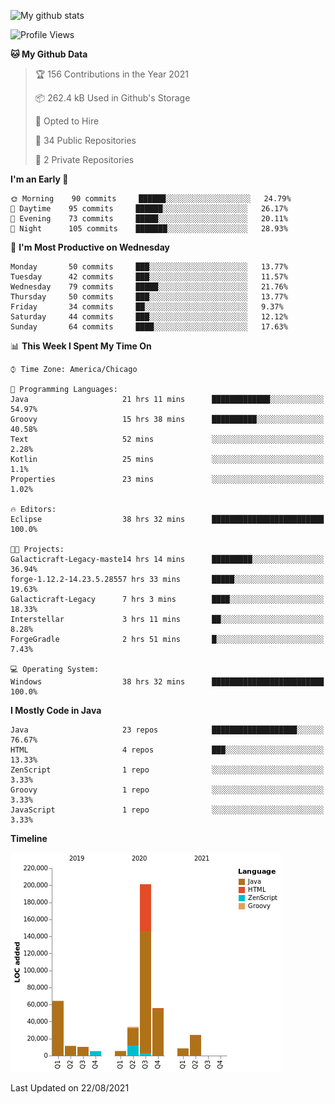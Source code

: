 ![My github stats](https://github-readme-stats.vercel.app/api?username=romvoid95&theme=gruvbox&include_all_commits=true&show_icons=true")

<!--START_SECTION:waka-->
![Profile Views](http://img.shields.io/badge/Profile%20Views-0-blue)

**🐱 My Github Data** 

> 🏆 156 Contributions in the Year 2021
 > 
> 📦 262.4 kB Used in Github's Storage 
 > 
> 💼 Opted to Hire
 > 
> 📜 34 Public Repositories 
 > 
> 🔑 2 Private Repositories  
 > 
**I'm an Early 🐤** 

```text
🌞 Morning    90 commits     ██████░░░░░░░░░░░░░░░░░░░   24.79% 
🌆 Daytime    95 commits     ██████░░░░░░░░░░░░░░░░░░░   26.17% 
🌃 Evening    73 commits     █████░░░░░░░░░░░░░░░░░░░░   20.11% 
🌙 Night      105 commits    ███████░░░░░░░░░░░░░░░░░░   28.93%

```
📅 **I'm Most Productive on Wednesday** 

```text
Monday       50 commits     ███░░░░░░░░░░░░░░░░░░░░░░   13.77% 
Tuesday      42 commits     ███░░░░░░░░░░░░░░░░░░░░░░   11.57% 
Wednesday    79 commits     █████░░░░░░░░░░░░░░░░░░░░   21.76% 
Thursday     50 commits     ███░░░░░░░░░░░░░░░░░░░░░░   13.77% 
Friday       34 commits     ██░░░░░░░░░░░░░░░░░░░░░░░   9.37% 
Saturday     44 commits     ███░░░░░░░░░░░░░░░░░░░░░░   12.12% 
Sunday       64 commits     ████░░░░░░░░░░░░░░░░░░░░░   17.63%

```


📊 **This Week I Spent My Time On** 

```text
⌚︎ Time Zone: America/Chicago

💬 Programming Languages: 
Java                     21 hrs 11 mins      █████████████░░░░░░░░░░░░   54.97% 
Groovy                   15 hrs 38 mins      ██████████░░░░░░░░░░░░░░░   40.58% 
Text                     52 mins             ░░░░░░░░░░░░░░░░░░░░░░░░░   2.28% 
Kotlin                   25 mins             ░░░░░░░░░░░░░░░░░░░░░░░░░   1.1% 
Properties               23 mins             ░░░░░░░░░░░░░░░░░░░░░░░░░   1.02%

🔥 Editors: 
Eclipse                  38 hrs 32 mins      █████████████████████████   100.0%

🐱‍💻 Projects: 
Galacticraft-Legacy-maste14 hrs 14 mins      █████████░░░░░░░░░░░░░░░░   36.94% 
forge-1.12.2-14.23.5.28557 hrs 33 mins       █████░░░░░░░░░░░░░░░░░░░░   19.63% 
Galacticraft-Legacy      7 hrs 3 mins        ████░░░░░░░░░░░░░░░░░░░░░   18.33% 
Interstellar             3 hrs 11 mins       ██░░░░░░░░░░░░░░░░░░░░░░░   8.28% 
ForgeGradle              2 hrs 51 mins       █░░░░░░░░░░░░░░░░░░░░░░░░   7.43%

💻 Operating System: 
Windows                  38 hrs 32 mins      █████████████████████████   100.0%

```

**I Mostly Code in Java** 

```text
Java                     23 repos            ███████████████████░░░░░░   76.67% 
HTML                     4 repos             ███░░░░░░░░░░░░░░░░░░░░░░   13.33% 
ZenScript                1 repo              ░░░░░░░░░░░░░░░░░░░░░░░░░   3.33% 
Groovy                   1 repo              ░░░░░░░░░░░░░░░░░░░░░░░░░   3.33% 
JavaScript               1 repo              ░░░░░░░░░░░░░░░░░░░░░░░░░   3.33%

```


**Timeline**

![Chart not found](https://raw.githubusercontent.com/ROMVoid95/ROMVoid95/master/charts/bar_graph.png) 


 Last Updated on 22/08/2021
<!--END_SECTION:waka-->
